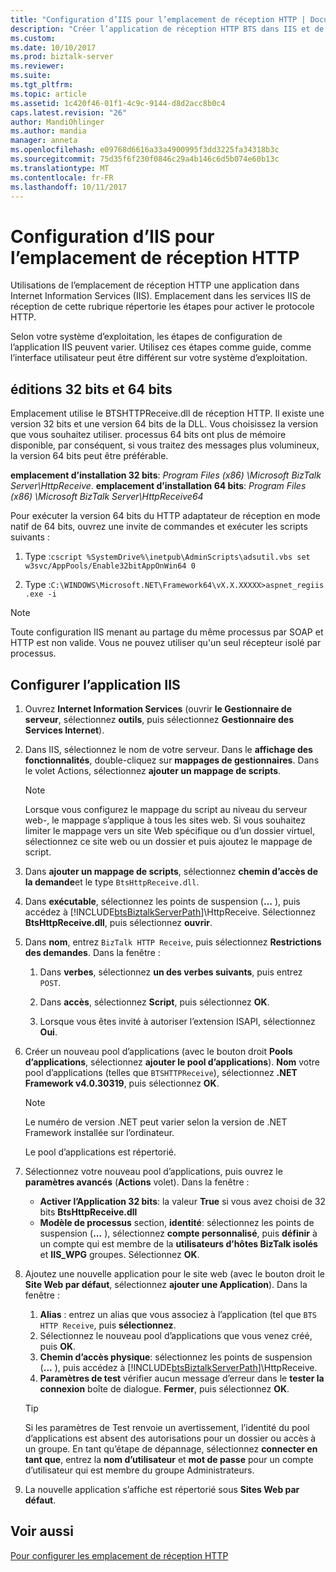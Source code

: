 ```yaml
---
title: "Configuration d’IIS pour l’emplacement de réception HTTP | Documents Microsoft"
description: "Créer l’application de réception HTTP BTS dans IIS et de tester les paramètres de pool d’applications dans BizTalk Server"
ms.custom: 
ms.date: 10/10/2017
ms.prod: biztalk-server
ms.reviewer: 
ms.suite: 
ms.tgt_pltfrm: 
ms.topic: article
ms.assetid: 1c420f46-01f1-4c9c-9144-d8d2acc8b0c4
caps.latest.revision: "26"
author: MandiOhlinger
ms.author: mandia
manager: anneta
ms.openlocfilehash: e09768d6616a33a4900995f3dd3225fa34318b3c
ms.sourcegitcommit: 75d35f6f230f0846c29a4b146c6d5b074e60b13c
ms.translationtype: MT
ms.contentlocale: fr-FR
ms.lasthandoff: 10/11/2017
---
```

# <a name="configure-iis-for-an-http-receive-location"></a>Configuration d’IIS pour l’emplacement de réception HTTP
Utilisations de l’emplacement de réception HTTP une application dans Internet Information Services (IIS). Emplacement dans les services IIS de réception de cette rubrique répertorie les étapes pour activer le protocole HTTP. 

Selon votre système d’exploitation, les étapes de configuration de l’application IIS peuvent varier. Utilisez ces étapes comme guide, comme l’interface utilisateur peut être différent sur votre système d’exploitation.
  
## <a name="32-bit-vs-64-bit"></a>éditions 32 bits et 64 bits

Emplacement utilise le BTSHTTPReceive.dll de réception HTTP. Il existe une version 32 bits et une version 64 bits de la DLL. Vous choisissez la version que vous souhaitez utiliser. processus 64 bits ont plus de mémoire disponible, par conséquent, si vous traitez des messages plus volumineux, la version 64 bits peut être préférable. 

**emplacement d’installation 32 bits**: *Program Files (x86) \Microsoft BizTalk Server\HttpReceive*.
**emplacement d’installation 64 bits**: *Program Files (x86) \Microsoft BizTalk Server\HttpReceive64*

Pour exécuter la version 64 bits du HTTP adaptateur de réception en mode natif de 64 bits, ouvrez une invite de commandes et exécuter les scripts suivants :  

1. Type :`cscript %SystemDrive%\inetpub\AdminScripts\adsutil.vbs set w3svc/AppPools/Enable32bitAppOnWin64 0`  

2. Type :`C:\WINDOWS\Microsoft.NET\Framework64\vX.X.XXXXX>aspnet_regiis.exe -i`  
  
> [!NOTE]
>  Toute configuration IIS menant au partage du même processus par SOAP et HTTP est non valide. Vous ne pouvez utiliser qu'un seul récepteur isolé par processus.  
  
##  <a name="configure-the-iis-application"></a>Configurer l’application IIS
  
1.  Ouvrez **Internet Information Services** (ouvrir **le Gestionnaire de serveur**, sélectionnez **outils**, puis sélectionnez **Gestionnaire des Services Internet**). 
  
2.  Dans IIS, sélectionnez le nom de votre serveur. Dans le **affichage des fonctionnalités**, double-cliquez sur **mappages de gestionnaires**. Dans le volet Actions, sélectionnez **ajouter un mappage de scripts**.  
  
    > [!NOTE]
    >  Lorsque vous configurez le mappage du script au niveau du serveur web-, le mappage s’applique à tous les sites web. Si vous souhaitez limiter le mappage vers un site Web spécifique ou d’un dossier virtuel, sélectionnez ce site web ou un dossier et puis ajoutez le mappage de script.  
  
3.  Dans **ajouter un mappage de scripts**, sélectionnez **chemin d’accès de la demande**et le type `BtsHttpReceive.dll`.  
  
4.  Dans **exécutable**, sélectionnez les points de suspension (**...** ), puis accédez à [!INCLUDE[btsBiztalkServerPath](../includes/btsbiztalkserverpath-md.md)]\HttpReceive. Sélectionnez **BtsHttpReceive.dll**, puis sélectionnez **ouvrir**.  
  
5.  Dans **nom**, entrez `BizTalk HTTP Receive`, puis sélectionnez **Restrictions des demandes**. Dans la fenêtre :
  
    1. Dans **verbes**, sélectionnez **un des verbes suivants**, puis entrez `POST`.  
  
    2. Dans **accès**, sélectionnez **Script**, puis sélectionnez **OK**.  
  
    3. Lorsque vous êtes invité à autoriser l’extension ISAPI, sélectionnez **Oui**.  
  
6. Créer un nouveau pool d’applications (avec le bouton droit **Pools d’applications**, sélectionnez **ajouter le pool d’applications**). **Nom** votre pool d’applications (telles que `BTSHTTPReceive`), sélectionnez **.NET Framework v4.0.30319**, puis sélectionnez **OK**.  
  
    > [!NOTE]
    >  Le numéro de version .NET peut varier selon la version de .NET Framework installée sur l’ordinateur.  
  
     Le pool d’applications est répertorié.  
  
7. Sélectionnez votre nouveau pool d’applications, puis ouvrez le **paramètres avancés** (**Actions** volet). Dans la fenêtre :

    - **Activer l’Application 32 bits**: la valeur **True** si vous avez choisi de 32 bits **BtsHttpReceive.dll**
    - **Modèle de processus** section, **identité**: sélectionnez les points de suspension (**...** ), sélectionnez **compte personnalisé**, puis **définir** à un compte qui est membre de la **utilisateurs d’hôtes BizTalk isolés** et **IIS_WPG** groupes. Sélectionnez **OK**. 
  
8. Ajoutez une nouvelle application pour le site web (avec le bouton droit le **Site Web par défaut**, sélectionnez **ajouter une Application**). Dans la fenêtre :
  
    1. **Alias** : entrez un alias que vous associez à l’application (tel que `BTS HTTP Receive`, puis **sélectionnez**.  
    2. Sélectionnez le nouveau pool d’applications que vous venez créé, puis **OK**.  
    3. **Chemin d’accès physique**: sélectionnez les points de suspension (**...** ), puis accédez à [!INCLUDE[btsBiztalkServerPath](../includes/btsbiztalkserverpath-md.md)]\HttpReceive.  
    4. **Paramètres de test** vérifier aucun message d’erreur dans le **tester la connexion** boîte de dialogue. **Fermer**, puis sélectionnez **OK**.  
  
    > [!TIP]
    > Si les paramètres de Test renvoie un avertissement, l’identité du pool d’applications est absent des autorisations pour un dossier ou accès à un groupe. En tant qu’étape de dépannage, sélectionnez **connecter en tant que**, entrez la **nom d’utilisateur** et **mot de passe** pour un compte d’utilisateur qui est membre du groupe Administrateurs. 

9. La nouvelle application s’affiche est répertorié sous **Sites Web par défaut**.  
  
## <a name="see-also"></a>Voir aussi  
 [Pour configurer les emplacement de réception HTTP](../core/how-to-configure-an-http-receive-location.md)
